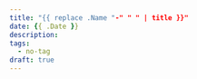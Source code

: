 ```yaml
---
title: "{{ replace .Name "-" " " | title }}"
date: {{ .Date }}
description:
tags:
  - no-tag
draft: true
---
```

